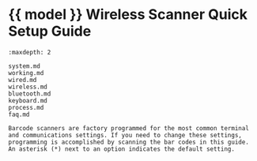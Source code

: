 # {{ model }} Wireless Scanner Quick Setup Guide
```{toctree}
:maxdepth: 2

system.md
working.md
wired.md
wireless.md
bluetooth.md
keyboard.md
process.md
faq.md

```

```{note}
Barcode scanners are factory programmed for the most common terminal and communications settings. If you need to change these settings, programming is accomplished by scanning the bar codes in this guide. An asterisk (*) next to an option indicates the default setting.
```